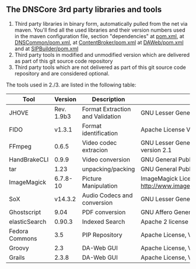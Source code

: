 ## The DNSCore 3rd party libraries and tools

1. Third party libraries in binary form, automatically pulled from the net via maven. You'll find all the used libraries and their version numbers used in the maven configuration file, section "dependencies" at [pom.xml](../../../../pom.xml), at [DNSCommon/pom.xml](../../../../DNSCommon/pom.xml), at [ContentBroker/pom.xml](../../../../ContentBroker/pom.xml) at [DAWeb/pom.xml](../../../../DAWeb/pom.xml) and at   [SIPBuilder/pom.xml](../../../../SIP-Builder/pom.xml)
2. Third party tools in modified and unmodified version which are delivered as part of this git source code repository
3. Third party tools which are not delivered as part of this git source code repository and are considered optional. 

The tools used in 2./3. are listed in the following table:

| Tool | Version | Description | License|
|---|---|---|---|
JHOVE | Rev. 1.9b3 | Format Extraction and Validation| GNU Lesser General Public License (LGPL). |
FIDO | v1.3.1 | Format identification | Apache License Version 2.0, January 2004 |
FFmpeg| 0.6.5 | Video codec extracion | GNU Lesser General Public License (LGPL) version 2.1 |
HandBrakeCLI |0.9.9|Video conversion| GNU General Public License, version 2 |
tar | 1.23 | unpacking/packing | GNU General Public License v3 or later |
ImageMagick |  6.7.8-10 | Picture Manipulation | ImageMagick License http://www.imagemagick.org/script/license.php |
SoX | v14.3.2 | Audio Codecs and conversion  | GNU Lesser General Public License |
Ghostscript |9.04|PDF conversion| GNU Affero General Public License  |
elasticSearch |0.90.3|Indexed Search|Apache 2 license|
Fedora Commons |3.5|PIP Repository |  Apache License, Version 2.0 |
Groovy |2.3|DA-Web GUI | Apache License, Version 2.0 |
Grails | 2.3.8 | DA-Web GUI | Apache License, Version 2.0 |





